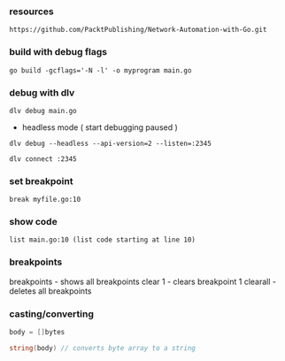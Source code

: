 ### resources

`https://github.com/PacktPublishing/Network-Automation-with-Go.git`

### build with debug flags

`go build -gcflags='-N -l' -o myprogram main.go`

### debug with dlv

`dlv debug main.go`
* headless mode ( start debugging paused )

`dlv debug --headless --api-version=2 --listen=:2345`

`dlv connect :2345`

### set breakpoint

`break myfile.go:10`

### show code

`list main.go:10 (list code starting at line 10)`

### breakpoints

breakpoints - shows all breakpoints
clear 1 - clears breakpoint 1
clearall - deletes all breakpoints

### casting/converting

```go
body = []bytes

string(body) // converts byte array to a string
```
